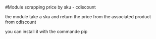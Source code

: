 #Module scrapping price by sku - cdiscount

the module take a sku and return the price from the associated product from cdiscount

you can install it with the commande pip
